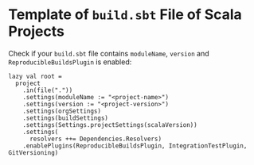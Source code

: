 # Template of `build.sbt` File of Scala Projects

Check if your `build.sbt` file contains `moduleName`, `version` and `ReproducibleBuildsPlugin` is enabled:

```
lazy val root =
  project
    .in(file("."))
    .settings(moduleName := "<project-name>")
    .settings(version := "<project-version>")
    .settings(orgSettings)
    .settings(buildSettings)
    .settings(Settings.projectSettings(scalaVersion))
    .settings(
      resolvers ++= Dependencies.Resolvers)
    .enablePlugins(ReproducibleBuildsPlugin, IntegrationTestPlugin, GitVersioning)
```